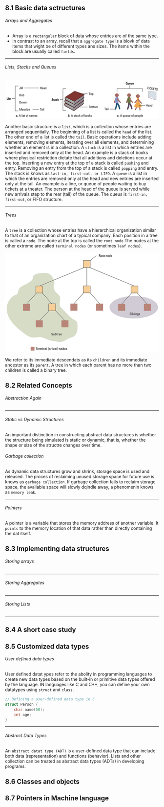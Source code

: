 ## 8.1 Basic data sctructures

<h6>Arrays and Aggregates</h6>

- Array is a `rectangular` block of data whose entries are of the same type.
- In contrast to an array, recall that a `aggregate type` is a blovk of data items that wight be of different types ans sizes. The items within the block are usually called `fields`.

---

<h6>Lists, Stacks and Queues</h6>

<img src="./images/list, stack and queues.png" style="border-radius: 5px;" width="850px">

Another basic structure is a `list`, which is a collection whose entries are arranged sequentially. The beginning of a list is called the `head` of the list. The other end of a list is called the `tail`.
Basic operations include adding elements, removing elements, iterating over all elements, and determining whether an element is in a collection.
A `stack` is a list in which entries are inserted and removed only at the head. An example is a stack of books where physical restriction dictate that all additions and deletions occur at the top. Inserting a new entry at the top of a stack is called `pushing` and entry. Removing an entry from the top of a stack is called `popping` and entry. The stack is knows as `last-in, first-out, or LIFO`.
A `queue` is a list in which the entries are removed only at the head and new entries are inserted only at the tail. An example is a line, or queue of people waiting to buy tickets at a theater. The person at the head of the queue is served while new arrivals step to the rear (tail) of the queue.
The queus is `first-in, first-out`, or FIFO structure.

---

<h6>Trees</h6>

A `tree` is a collection whose entries have a hierarchical organization similar to that of an organization chart of a typical company.
Each position in a tree is called a `node`. The node at the top is called the `root node` The nodes at the other extreme are called `terminal nodes` (or sometimes `leaf nodes`).

<img src="./images/tree terminology.png" style="border-radius: 5px;" width="650px">

We refer to its immediate descendats as its `children` and its immediate ancestor as its `parent`. A tree in which each parent has no more than two children is called a binary tree.

## 8.2 Related Concepts

<h6>Abstraction Again</h6>

---

<h6>Static vs Dynamic Structures</h6>
An important distinction in constructing abstract data structures is whether the structure being simulated is static or dynamic, that is, whether the shape or size of the structre changes over time.

<h6>Garbage collection</h6>

As dynamic data structures grow and shrink, storage space is used and released. The proces of reclaiming unused storage space for future use is knows as `garbage collection`.
If garbage collection fails to reclaim storage space, the available space will slowly dqindle away, a phenomenin knows as `memory leak`.

---

<h6>Pointers</h6>

A pointer is a variable that stores the memory address of another variable. It `points` to the memory location of that data rather than directly containing the dat itself.

## 8.3 Implementing data structures

<h6>Storing arrays</h6>

---

<h6>Storing Aggregates</h6>

---

<h6>Storing Lists</h6>

---

## 8.4 A short case study

## 8.5 Customized data types

<h6>User defined data types</h6>

User defined datat ypes refer to the abolity in programming languages to create new data types based on the built-in or primitive data types offered by the language.
IN languages like C and C++, you can define your own datatypes using `struct` and `class`.

```c
// Defining a user-defined data type in C
struct Person {
    char name[50];
    int age;
}
```

---

<h6>Abstract Data Types</h6>

An `abstract datat type (ADT)` is a user-defined data type that can include both data (representation) and functions (behavior).
Lists and other collection can be treated as abstract data types (ADTs) in developing programs.

## 8.6 Classes and objects

## 8.7 Pointers in Machine language
